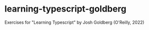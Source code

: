 # learning-typescript-goldberg
Exercises for "Learning Typescript" by Josh Goldberg (O'Reilly, 2022)
